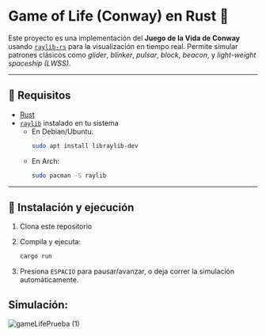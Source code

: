 # Game of Life (Conway) en Rust 🧬

Este proyecto es una implementación del **Juego de la Vida de Conway** usando [`raylib-rs`](https://github.com/deltaphc/raylib-rs) para la visualización en tiempo real. Permite simular patrones clásicos como *glider*, *blinker*, *pulsar*, *block*, *beacon*, y *light-weight spaceship (LWSS)*.

---

## 🚀 Requisitos

- [Rust](https://www.rust-lang.org/)
- [`raylib`](https://www.raylib.com/) instalado en tu sistema
    - En Debian/Ubuntu:  
      ```bash
      sudo apt install libraylib-dev
      ```
    - En Arch:
      ```bash
      sudo pacman -S raylib
      ```

---

## 🔧 Instalación y ejecución

1. Clona este repositorio

2. Compila y ejecuta:

    ```bash
    cargo run
    ```

3. Presiona `ESPACIO` para pausar/avanzar, o deja correr la simulación automáticamente.


## Simulación:

![gameLifePrueba (1)](https://github.com/user-attachments/assets/df82dec4-c794-4892-b018-96ea2d02094b)

